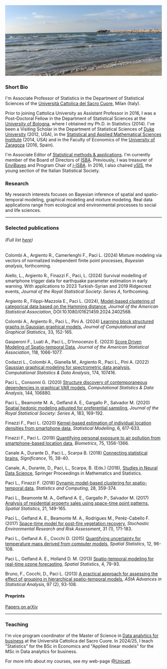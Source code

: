 &nbsp;

![mare](./MARE.jpg)

### Short Bio
I'm Associate Professor of Statistics in the Department of Statistical Sciences of the [Università Cattolica del Sacro Cuore](https://www.unicatt.it/), Milan (Italy).

Prior to joining Cattolica University as Assistant Professor in 2016, I was a Post–Doctoral Fellow in the Department of Statistical Sciences at the [University of Bologna](https://www.unibo.it/it), where I obtained my Ph.D.  in Statistics (2014). I've been a Visiting Scholar in the Department of Statistical Sciences of [Duke University](https://duke.edu) (2012, USA), in the [Statistical and Applied Mathematical Sciences Institute](https://www.samsi.info) (2014, USA) and in the Faculty of Economics of the [University of Zaragoza](www.unizar.es) (2016, Spain). 

I'm Associate Editor of [Statistical methods & applications](https://link.springer.com/journal/10260). I'm currently member of the Board of Directors of [ISBA](https://bayesian.org/). Previously, I was treasurer of [EnviBayes](https://bayesian.org/sectionschapters/environmental-sciences/) and Program Chair of [j-ISBA](https://j-isba.github.io/). In 2016, I also chaired [ySIS](https://youngsis.github.io/), the young section of the Italian Statistical Society.

### Research
My research interests focuses on Bayesian inference of spatial and spatio-temporal modeling, graphical modeling and mixture modeling. Real data applications range from ecological and environmental processes to social and life sciences.

* * *

### Selected publications 
###### (Full list [here](https://scholar.google.it/citations?user=2KAhjjUAAAAJ&hl=en))

Colombi A., Argiento R., Camerlenghi F., Paci L. (2024) Mixture modeling via vectors of normalized independent finite point processes, _Bayesian analysis_, forthcoming.

Aiello, L., Argiento R., Finazzi F., Paci, L. (2024) Survival modelling of smartphone trigger data for earthquake parameter estimation in early warning. With applications to 2023 Turkish-Syrian and 2019 Ridgecrest events, _Journal of the Royal Statistical Society: Series A_, forthcoming.

Argiento R., Filippi-Mazzola E., Paci L. (2024), [Model-based clustering of categorical data based on the Hamming distance](https://www.tandfonline.com/doi/full/10.1080/01621459.2024.2402568), _Journal of the American Statistical Association_, DOI:10.1080/01621459.2024.2402568.

Colombi A., Argiento R., Paci L., Pini A. (2024) [Learning block structured graphs in Gaussian graphical models](https://www.tandfonline.com/doi/full/10.1080/10618600.2023.2210184), _Journal of Computational and Graphical Statistics_, 33, 152-165.

Gasperoni F., Luati A., Paci L., D'Innocenzo E. (2023) [Score Driven Modeling of Spatio-temporal Data](https://amstat.tandfonline.com/doi/full/10.1080/01621459.2021.1970571#.YS0d2o4zY2w), _Journal of the American Statistical Association_, 118, 1066-1077.

Codazzi L., Colombi A., Gianella M., Argiento R., Paci L., Pini A. (2022) [Gaussian graphical modeling for spectrometric data analysis](https://www.sciencedirect.com/science/article/abs/pii/S0167947321002504), _Computational Statistics & Data Analysis_, 174, 107416.

Paci L., Consonni G. (2020) [Structure discovery of contemporaneous dependencies in graphical VAR models](https://www.sciencedirect.com/science/article/pii/S016794731930235X), _Computational Statistics & Data Analysis_, 144, 106880. 

Paci L.,  Beamonte M. A., Gelfand A. E., Gargallo P., Salvador M. (2020) [Spatial hedonic modeling adjusted for preferential sampling](https://rss.onlinelibrary.wiley.com/doi/epdf/10.1111/rssa.12489), _Journal of the Royal Statistical Society: Series A_, 183, 169-192.

Finazzi F., Paci L. (2020) [Kernel-based estimation of individual location densities from smartphone data](https://journals.sagepub.com/doi/abs/10.1177/1471082X17870331?journalCode=smja), _Statistical Modelling_, 6, 617-633.

Finazzi F., Paci L. (2019)  [Quantifying personal exposure to air pollution from smartphone-based location data](https://onlinelibrary.wiley.com/doi/epdf/10.1111/biom.13100), _Biometrics_, 75, 1356-1366.

Canale A., Durante D., Paci L., Scarpa B. (2018) [Connecting statistical brains](http://onlinelibrary.wiley.com/doi/10.1111/j.1740-9713.2018.01110.x/full}), _Significance_, 15, 38-40.

Canale, A., Durante, D., Paci, L., Scarpa, B. (Eds.) (2018), [Studies in Neural Data Science](https://www.springer.com/gp/book/9783030000387), Springer Proceedings in Mathematics and Statistics.

Paci L., Finazzi F. (2018) [Dynamic model-based clustering for spatio-temporal data](https://link.springer.com/article/10.1007/s11222-017-9735-9), _Statistics and Computing_, 28, 359-374.

Paci L.,  Beamonte M. A., Gelfand A. E., Gargallo P., Salvador M. (2017) [Analysis of residential property sales using space-time point patterns](http://www.sciencedirect.com/science/article/pii/S2211675317300143), _Spatial Statistics_, 21, 149-165. 

Paci L., Gelfand A. E., Beamonte M. A., Rodrigues M., Peréz-Cabello F. (2017) [Space-time model for post-fire vegetation recovery](https://link.springer.com/article/10.1007/s00477-015-1182-6), _Stochastic Environmental Research and Risk Assessment_, 31 (1), 171-183.

Paci L., Gelfand A. E., Cocchi D. (2015) [Quantifying uncertainty for temperature maps derived from computer models](http://www.sciencedirect.com/science/article/pii/S221167531500024X), _Spatial Statistics_, 12, 96-108.

Paci L., Gelfand A. E., Holland D. M. (2013) [Spatio-temporal modeling for real-time ozone forecasting](http://www.sciencedirect.com/science/article/pii/S2211675313000195), _Spatial Statistics_, 4, 79-93.

Bruno, F., Cocchi, D., Paci L. (2013) [A practical approach for assessing the effect of grouping in hierarchical spatio-temporal models](https://link.springer.com/article/10.1007/s10182-012-0193-6), _AStA Advances in Statistical Analysis_, 97 (2), 93-108.

#### Preprints 
[Papers on arXiv](https://arxiv.org/search/?searchtype=author&query=Paci%2C+L)

* * *

### Teaching
I'm vice program coordinator of the Master of Science in [Data analytics for business](https://offertaformativa.unicatt.it/cdl-data-analytics-for-business-2021) at the Università Cattolica del Sacro Cuore.
In 2024/25, I teach "Statistics" for the BSc in Economics and "Applied linear models" for the MSc in Data analytics for business.

For more info about my courses, see my web-page [@Unicatt](https://docenti.unicatt.it/ppd2/en/docenti/57952/lucia-paci/didattica).



